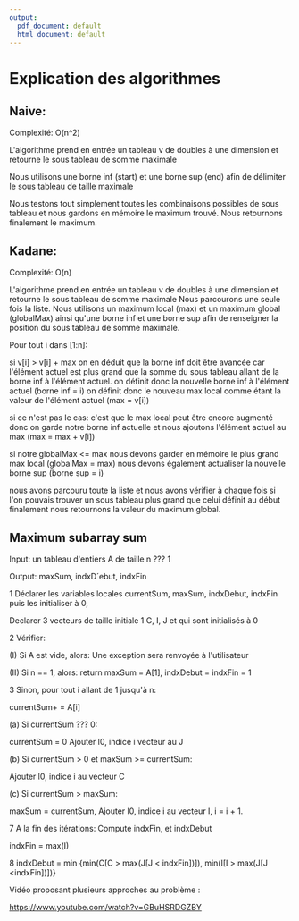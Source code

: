```yaml
---
output:
  pdf_document: default
  html_document: default
---
```


# Explication des algorithmes

## Naive:

Complexité: O(n^2)

L'algorithme prend en entrée un tableau v de doubles à une dimension 
et retourne le sous tableau de somme maximale

Nous utilisons une borne inf (start) et une borne sup (end) afin de 
délimiter le sous tableau de taille maximale

Nous testons tout simplement toutes les combinaisons possibles de sous tableau
et nous gardons en mémoire le maximum trouvé.
Nous retournons finalement le maximum.



## Kadane:

Complexité: O(n)

L'algorithme prend en entrée un tableau v de doubles à une dimension 
et retourne le sous tableau de somme maximale
Nous parcourons une seule fois la liste.
Nous utilisons un maximum local (max) et un maximum global (globalMax) ainsi 
qu'une borne inf et une borne sup afin de renseigner la position du
sous tableau de somme maximale.

Pour tout i dans [1:n]:

si v[i] > v[i] + max
on en déduit que la borne inf doit être avancée car l'élément actuel est plus grand 
que la somme du sous tableau allant de la borne inf à l'élément actuel.
on définit donc la nouvelle borne inf à l'élément actuel (borne inf = i)
on définit donc le nouveau max local comme étant la valeur de l'élément actuel (max = v[i])

si ce n'est pas le cas:
c'est que le max local peut être encore augmenté donc on garde notre borne inf actuelle et 
nous ajoutons l'élément actuel au max (max = max + v[i])

si notre globalMax <= max
nous devons garder en mémoire le plus grand max local (globalMax = max)
nous devons également actualiser la nouvelle borne sup (borne sup = i)

nous avons parcouru toute la liste et nous avons vérifier à chaque fois si l'on
pouvais trouver un sous tableau plus grand que celui définit au début
finalement nous retournons la valeur du maximum global.


## Maximum subarray sum

Input: un tableau d'entiers A de taille n ??? 1

Output: maxSum, indxD´ebut, indxFin

1 Déclarer les variables locales currentSum, maxSum, indxDebut, indxFin puis les initialiser à 0,

Declarer 3 vecteurs de taille initiale 1 C, I, J et qui sont initialisés à 0

2 Vérifier:

(I) Si A est vide, alors:
Une exception sera renvoyée à l'utilisateur

(II) Si n == 1, alors:
return maxSum = A[1], indxDebut  = indxFin = 1

3 Sinon, pour tout i allant de 1 jusqu'à n:

currentSum+ = A[i]

(a) Si currentSum ??? 0:

currentSum = 0
Ajouter l0, indice i vecteur au J

(b) Si currentSum > 0 et maxSum >= currentSum:

Ajouter l0, indice i au vecteur C

(c) Si currentSum > maxSum:

maxSum = currentSum, Ajouter l0, indice i au vecteur I, i = i + 1.

7 A la fin des itérations: Compute indxFin, et indxDebut

indxFin = max(I)

8 indxDebut = min {min(C[C > max(J[J < indxFin])]), min(I[I > max(J[J <indxFin])])}



Vidéo proposant plusieurs approches au problème :

https://www.youtube.com/watch?v=GBuHSRDGZBY



